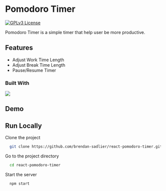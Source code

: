 # Pomodoro Timer

[![GPLv3 License](https://img.shields.io/badge/License-GPL%20v3-green.svg)](https://opensource.org/licenses/)

Pomodoro Timer is a simple timer that help user be more productive.

## Features

- Adjust Work Time Length
- Adjust Break Time Length
- Pause/Resume Timer

### Built With

![](https://skillicons.dev/icons?i=react,js,html,css,bootstrap)

## Demo

## Run Locally

Clone the project

```bash
  git clone https://github.com/brendan-sadlier/react-pomodoro-timer.git
```

Go to the project directory

```bash
  cd react-pomodoro-timer
```

Start the server

```bash
  npm start
```

